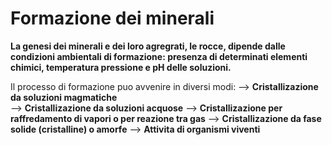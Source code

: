# Formazione dei minerali
<b>La genesi dei minerali e dei loro agregrati, le rocce, dipende dalle condizioni ambientali di formazione: presenza di determinati elementi chimici, temperatura pressione e pH delle soluzioni.</b>

Il processo di formazione puo avvenire in diversi modi:
--> <b>Cristallizazione da soluzioni magmatiche</b>			
--> <b>Cristallizazione da soluzioni acquose</b>
--> <b>Cristallizazione per raffredamento di vapori o per reazione tra gas</b>
--> <b>Cristallizazione da fase solide (cristalline) o amorfe</b>
--> <b>Attivita di organismi viventi</b>

